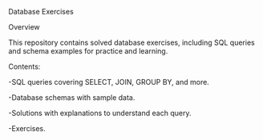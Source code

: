 Database Exercises

Overview

This repository contains solved database exercises, including SQL queries and schema examples for practice and learning.

Contents:

-SQL queries covering SELECT, JOIN, GROUP BY, and more.

-Database schemas with sample data.

-Solutions with explanations to understand each query.

-Exercises.
